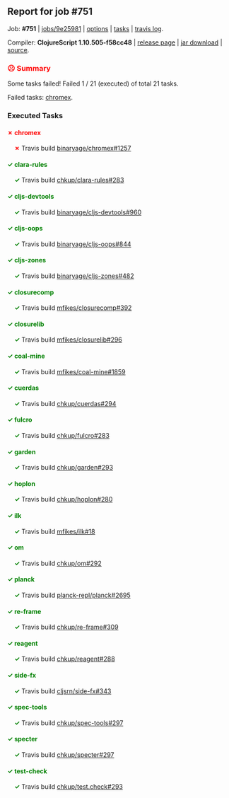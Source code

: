 ## Report for job #751

Job: **#751** | [jobs/9e25981](https://github.com/cljs-oss/canary/commit/9e25981c7bee9b16d488f6a78f63d085f33ffaba) | [options](options.edn) | [tasks](tasks.edn) | [travis log](https://travis-ci.org/cljs-oss/canary/builds/475092994).

Compiler: **ClojureScript 1.10.505-f58cc48** | [release page](https://github.com/cljs-oss/canary/releases/tag/r1.10.505-f58cc48) | [jar download](https://github.com/cljs-oss/canary/releases/download/r1.10.505-f58cc48/clojurescript-1.10.505-f58cc48.jar) | [source](https://github.com/mfikes/clojurescript/commit/f58cc481f2a6f6ac0efc0bcdf7e6cd5714751839).

### <b style='color:red'>☹ Summary</b>

Some tasks failed! Failed 1 / 21 (executed) of total 21 tasks.

Failed tasks: [chromex](#-chromex).

### Executed Tasks

#### <b style='color:red'>&#x2717; chromex</b>
&nbsp;&nbsp;&nbsp;&nbsp;<b style='color:red'>&#x2717;</b> Travis build [binaryage/chromex#1257](https://travis-ci.org/binaryage/chromex/builds/475094526)<br>

#### <b style='color:green'>&#x2713; clara-rules</b>
&nbsp;&nbsp;&nbsp;&nbsp;<b style='color:green'>&#x2713;</b> Travis build [chkup/clara-rules#283](https://travis-ci.org/chkup/clara-rules/builds/475094597)<br>

#### <b style='color:green'>&#x2713; cljs-devtools</b>
&nbsp;&nbsp;&nbsp;&nbsp;<b style='color:green'>&#x2713;</b> Travis build [binaryage/cljs-devtools#960](https://travis-ci.org/binaryage/cljs-devtools/builds/475094539)<br>

#### <b style='color:green'>&#x2713; cljs-oops</b>
&nbsp;&nbsp;&nbsp;&nbsp;<b style='color:green'>&#x2713;</b> Travis build [binaryage/cljs-oops#844](https://travis-ci.org/binaryage/cljs-oops/builds/475094588)<br>

#### <b style='color:green'>&#x2713; cljs-zones</b>
&nbsp;&nbsp;&nbsp;&nbsp;<b style='color:green'>&#x2713;</b> Travis build [binaryage/cljs-zones#482](https://travis-ci.org/binaryage/cljs-zones/builds/475094599)<br>

#### <b style='color:green'>&#x2713; closurecomp</b>
&nbsp;&nbsp;&nbsp;&nbsp;<b style='color:green'>&#x2713;</b> Travis build [mfikes/closurecomp#392](https://travis-ci.org/mfikes/closurecomp/builds/475094605)<br>

#### <b style='color:green'>&#x2713; closurelib</b>
&nbsp;&nbsp;&nbsp;&nbsp;<b style='color:green'>&#x2713;</b> Travis build [mfikes/closurelib#296](https://travis-ci.org/mfikes/closurelib/builds/475094647)<br>

#### <b style='color:green'>&#x2713; coal-mine</b>
&nbsp;&nbsp;&nbsp;&nbsp;<b style='color:green'>&#x2713;</b> Travis build [mfikes/coal-mine#1859](https://travis-ci.org/mfikes/coal-mine/builds/475094622)<br>

#### <b style='color:green'>&#x2713; cuerdas</b>
&nbsp;&nbsp;&nbsp;&nbsp;<b style='color:green'>&#x2713;</b> Travis build [chkup/cuerdas#294](https://travis-ci.org/chkup/cuerdas/builds/475094641)<br>

#### <b style='color:green'>&#x2713; fulcro</b>
&nbsp;&nbsp;&nbsp;&nbsp;<b style='color:green'>&#x2713;</b> Travis build [chkup/fulcro#283](https://travis-ci.org/chkup/fulcro/builds/475094645)<br>

#### <b style='color:green'>&#x2713; garden</b>
&nbsp;&nbsp;&nbsp;&nbsp;<b style='color:green'>&#x2713;</b> Travis build [chkup/garden#293](https://travis-ci.org/chkup/garden/builds/475094657)<br>

#### <b style='color:green'>&#x2713; hoplon</b>
&nbsp;&nbsp;&nbsp;&nbsp;<b style='color:green'>&#x2713;</b> Travis build [chkup/hoplon#280](https://travis-ci.org/chkup/hoplon/builds/475094659)<br>

#### <b style='color:green'>&#x2713; ilk</b>
&nbsp;&nbsp;&nbsp;&nbsp;<b style='color:green'>&#x2713;</b> Travis build [mfikes/ilk#18](https://travis-ci.org/mfikes/ilk/builds/475094789)<br>

#### <b style='color:green'>&#x2713; om</b>
&nbsp;&nbsp;&nbsp;&nbsp;<b style='color:green'>&#x2713;</b> Travis build [chkup/om#292](https://travis-ci.org/chkup/om/builds/475094661)<br>

#### <b style='color:green'>&#x2713; planck</b>
&nbsp;&nbsp;&nbsp;&nbsp;<b style='color:green'>&#x2713;</b> Travis build [planck-repl/planck#2695](https://travis-ci.org/planck-repl/planck/builds/475094807)<br>

#### <b style='color:green'>&#x2713; re-frame</b>
&nbsp;&nbsp;&nbsp;&nbsp;<b style='color:green'>&#x2713;</b> Travis build [chkup/re-frame#309](https://travis-ci.org/chkup/re-frame/builds/475094699)<br>

#### <b style='color:green'>&#x2713; reagent</b>
&nbsp;&nbsp;&nbsp;&nbsp;<b style='color:green'>&#x2713;</b> Travis build [chkup/reagent#288](https://travis-ci.org/chkup/reagent/builds/475094760)<br>

#### <b style='color:green'>&#x2713; side-fx</b>
&nbsp;&nbsp;&nbsp;&nbsp;<b style='color:green'>&#x2713;</b> Travis build [cljsrn/side-fx#343](https://travis-ci.org/cljsrn/side-fx/builds/475094706)<br>

#### <b style='color:green'>&#x2713; spec-tools</b>
&nbsp;&nbsp;&nbsp;&nbsp;<b style='color:green'>&#x2713;</b> Travis build [chkup/spec-tools#297](https://travis-ci.org/chkup/spec-tools/builds/475094775)<br>

#### <b style='color:green'>&#x2713; specter</b>
&nbsp;&nbsp;&nbsp;&nbsp;<b style='color:green'>&#x2713;</b> Travis build [chkup/specter#297](https://travis-ci.org/chkup/specter/builds/475094771)<br>

#### <b style='color:green'>&#x2713; test-check</b>
&nbsp;&nbsp;&nbsp;&nbsp;<b style='color:green'>&#x2713;</b> Travis build [chkup/test.check#293](https://travis-ci.org/chkup/test.check/builds/475094816)<br>